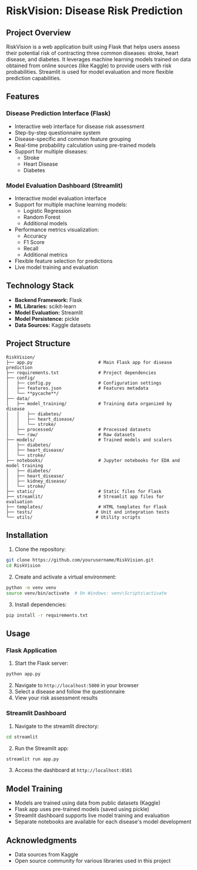# RiskVision: Disease Risk Prediction

## Project Overview

RiskVision is a web application built using Flask that helps users assess their potential risk of contracting three common diseases: stroke, heart disease, and diabetes. It leverages machine learning models trained on data obtained from online sources (like Kaggle) to provide users with risk probabilities. Streamlit is used for model evaluation and more flexible prediction capabilities.

## Features

### Disease Prediction Interface (Flask)
- Interactive web interface for disease risk assessment
- Step-by-step questionnaire system
- Disease-specific and common feature grouping
- Real-time probability calculation using pre-trained models
- Support for multiple diseases:
  - Stroke
  - Heart Disease
  - Diabetes

### Model Evaluation Dashboard (Streamlit)
- Interactive model evaluation interface
- Support for multiple machine learning models:
  - Logistic Regression
  - Random Forest
  - Additional models
- Performance metrics visualization:
  - Accuracy
  - F1 Score
  - Recall
  - Additional metrics
- Flexible feature selection for predictions
- Live model training and evaluation

## Technology Stack

- **Backend Framework:** Flask
- **ML Libraries:** scikit-learn
- **Model Evaluation:** Streamlit
- **Model Persistence:** pickle
- **Data Sources:** Kaggle datasets

## Project Structure

```
RiskVision/
├── app.py                         # Main Flask app for disease prediction
├── requirements.txt               # Project dependencies
├── config/
│   ├── config.py                  # Configuration settings
│   ├── features.json              # Features metadata
│   └── **pycache**/
├── data/
│   ├── model_training/            # Training data organized by disease
│   │   ├── diabetes/
│   │   ├── heart_disease/
│   │   └── stroke/
│   ├── processed/                 # Processed datasets
│   └── raw/                       # Raw datasets
├── models/                        # Trained models and scalers
│   ├── diabetes/
│   ├── heart_disease/
│   └── stroke/
├── notebooks/                     # Jupyter notebooks for EDA and model training
│   ├── diabetes/
│   ├── heart_disease/
│   ├── kidney_disease/
│   └── stroke/
├── static/                        # Static files for Flask
├── streamlit/                     # Streamlit app files for evaluation
├── templates/                     # HTML templates for Flask
├── tests/                        # Unit and integration tests
└── utils/                        # Utility scripts
```

## Installation

1. Clone the repository:
```bash
git clone https://github.com/yourusername/RiskVision.git
cd RiskVision
```

2. Create and activate a virtual environment:
```bash
python -m venv venv
source venv/bin/activate  # On Windows: venv\Scripts\activate
```

3. Install dependencies:
```bash
pip install -r requirements.txt
```

## Usage

### Flask Application
1. Start the Flask server:
```bash
python app.py
```
2. Navigate to `http://localhost:5000` in your browser
3. Select a disease and follow the questionnaire
4. View your risk assessment results

### Streamlit Dashboard
1. Navigate to the streamlit directory:
```bash
cd streamlit
```
2. Run the Streamlit app:
```bash
streamlit run app.py
```
3. Access the dashboard at `http://localhost:8501`

## Model Training

- Models are trained using data from public datasets (Kaggle)
- Flask app uses pre-trained models (saved using pickle)
- Streamlit dashboard supports live model training and evaluation
- Separate notebooks are available for each disease's model development

## Acknowledgments

- Data sources from Kaggle
- Open source community for various libraries used in this project
